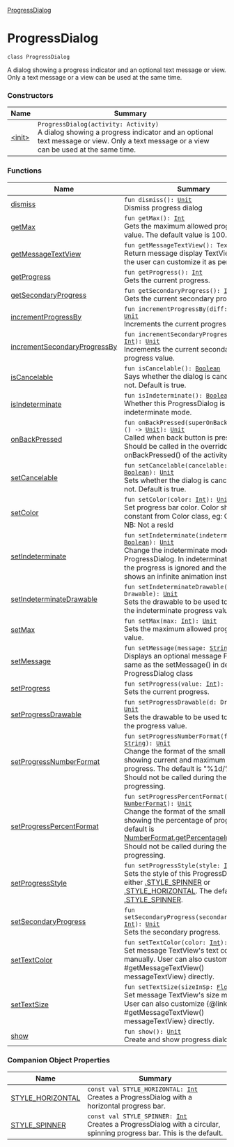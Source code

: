 [ProgressDialog](./index.md)

# ProgressDialog

`class ProgressDialog`

A dialog showing a progress indicator and an optional text message or view.
Only a text message or a view can be used at the same time.

### Constructors

| Name | Summary |
|---|---|
| [&lt;init&gt;](-init-.md) | `ProgressDialog(activity: Activity)`<br>A dialog showing a progress indicator and an optional text message or view. Only a text message or a view can be used at the same time. |

### Functions

| Name | Summary |
|---|---|
| [dismiss](dismiss.md) | `fun dismiss(): `[`Unit`](https://kotlinlang.org/api/latest/jvm/stdlib/kotlin/-unit/index.html)<br>Dismiss progress dialog |
| [getMax](get-max.md) | `fun getMax(): `[`Int`](https://kotlinlang.org/api/latest/jvm/stdlib/kotlin/-int/index.html)<br>Gets the maximum allowed progress value. The default value is 100. |
| [getMessageTextView](get-message-text-view.md) | `fun getMessageTextView(): TextView?`<br>Return message display TextView, so that the user can customize it as per his wish |
| [getProgress](get-progress.md) | `fun getProgress(): `[`Int`](https://kotlinlang.org/api/latest/jvm/stdlib/kotlin/-int/index.html)<br>Gets the current progress. |
| [getSecondaryProgress](get-secondary-progress.md) | `fun getSecondaryProgress(): `[`Int`](https://kotlinlang.org/api/latest/jvm/stdlib/kotlin/-int/index.html)<br>Gets the current secondary progress. |
| [incrementProgressBy](increment-progress-by.md) | `fun incrementProgressBy(diff: `[`Int`](https://kotlinlang.org/api/latest/jvm/stdlib/kotlin/-int/index.html)`): `[`Unit`](https://kotlinlang.org/api/latest/jvm/stdlib/kotlin/-unit/index.html)<br>Increments the current progress value. |
| [incrementSecondaryProgressBy](increment-secondary-progress-by.md) | `fun incrementSecondaryProgressBy(diff: `[`Int`](https://kotlinlang.org/api/latest/jvm/stdlib/kotlin/-int/index.html)`): `[`Unit`](https://kotlinlang.org/api/latest/jvm/stdlib/kotlin/-unit/index.html)<br>Increments the current secondary progress value. |
| [isCancelable](is-cancelable.md) | `fun isCancelable(): `[`Boolean`](https://kotlinlang.org/api/latest/jvm/stdlib/kotlin/-boolean/index.html)<br>Says whether the dialog is cancelable or not.  Default is true. |
| [isIndeterminate](is-indeterminate.md) | `fun isIndeterminate(): `[`Boolean`](https://kotlinlang.org/api/latest/jvm/stdlib/kotlin/-boolean/index.html)<br>Whether this ProgressDialog is in indeterminate mode. |
| [onBackPressed](on-back-pressed.md) | `fun onBackPressed(superOnBackPressed: () -> `[`Unit`](https://kotlinlang.org/api/latest/jvm/stdlib/kotlin/-unit/index.html)`): `[`Unit`](https://kotlinlang.org/api/latest/jvm/stdlib/kotlin/-unit/index.html)<br>Called when back button is pressed. Should be called in the overridden onBackPressed() of the activity |
| [setCancelable](set-cancelable.md) | `fun setCancelable(cancelable: `[`Boolean`](https://kotlinlang.org/api/latest/jvm/stdlib/kotlin/-boolean/index.html)`): `[`Unit`](https://kotlinlang.org/api/latest/jvm/stdlib/kotlin/-unit/index.html)<br>Sets whether the dialog is cancelable or not.  Default is true. |
| [setColor](set-color.md) | `fun setColor(color: `[`Int`](https://kotlinlang.org/api/latest/jvm/stdlib/kotlin/-int/index.html)`): `[`Unit`](https://kotlinlang.org/api/latest/jvm/stdlib/kotlin/-unit/index.html)<br>Set progress bar color. Color should be a constant from Color class, eg: Color.RED NB: Not a resId |
| [setIndeterminate](set-indeterminate.md) | `fun setIndeterminate(indeterminate: `[`Boolean`](https://kotlinlang.org/api/latest/jvm/stdlib/kotlin/-boolean/index.html)`): `[`Unit`](https://kotlinlang.org/api/latest/jvm/stdlib/kotlin/-unit/index.html)<br>Change the indeterminate mode for this ProgressDialog. In indeterminate mode, the progress is ignored and the dialog shows an infinite animation instead. |
| [setIndeterminateDrawable](set-indeterminate-drawable.md) | `fun setIndeterminateDrawable(d: Drawable): `[`Unit`](https://kotlinlang.org/api/latest/jvm/stdlib/kotlin/-unit/index.html)<br>Sets the drawable to be used to display the indeterminate progress value. |
| [setMax](set-max.md) | `fun setMax(max: `[`Int`](https://kotlinlang.org/api/latest/jvm/stdlib/kotlin/-int/index.html)`): `[`Unit`](https://kotlinlang.org/api/latest/jvm/stdlib/kotlin/-unit/index.html)<br>Sets the maximum allowed progress value. |
| [setMessage](set-message.md) | `fun setMessage(message: `[`String`](https://kotlinlang.org/api/latest/jvm/stdlib/kotlin/-string/index.html)`): `[`Unit`](https://kotlinlang.org/api/latest/jvm/stdlib/kotlin/-unit/index.html)<br>Displays an optional message Functions same as the setMessage() in deprecated ProgressDialog class |
| [setProgress](set-progress.md) | `fun setProgress(value: `[`Int`](https://kotlinlang.org/api/latest/jvm/stdlib/kotlin/-int/index.html)`): `[`Unit`](https://kotlinlang.org/api/latest/jvm/stdlib/kotlin/-unit/index.html)<br>Sets the current progress. |
| [setProgressDrawable](set-progress-drawable.md) | `fun setProgressDrawable(d: Drawable): `[`Unit`](https://kotlinlang.org/api/latest/jvm/stdlib/kotlin/-unit/index.html)<br>Sets the drawable to be used to display the progress value. |
| [setProgressNumberFormat](set-progress-number-format.md) | `fun setProgressNumberFormat(format: `[`String`](https://kotlinlang.org/api/latest/jvm/stdlib/kotlin/-string/index.html)`): `[`Unit`](https://kotlinlang.org/api/latest/jvm/stdlib/kotlin/-unit/index.html)<br>Change the format of the small text showing current and maximum units of progress.  The default is "%1d/%2d". Should not be called during the number is progressing. |
| [setProgressPercentFormat](set-progress-percent-format.md) | `fun setProgressPercentFormat(format: `[`NumberFormat`](http://docs.oracle.com/javase/6/docs/api/java/text/NumberFormat.html)`): `[`Unit`](https://kotlinlang.org/api/latest/jvm/stdlib/kotlin/-unit/index.html)<br>Change the format of the small text showing the percentage of progress. The default is [NumberFormat.getPercentageInstnace().](http://docs.oracle.com/javase/6/docs/api/java/text/NumberFormat.html#getPercentInstance()) Should not be called during the number is progressing. |
| [setProgressStyle](set-progress-style.md) | `fun setProgressStyle(style: `[`Int`](https://kotlinlang.org/api/latest/jvm/stdlib/kotlin/-int/index.html)`): `[`Unit`](https://kotlinlang.org/api/latest/jvm/stdlib/kotlin/-unit/index.html)<br>Sets the style of this ProgressDialog, either [.STYLE_SPINNER](#) or [.STYLE_HORIZONTAL](#). The default is [.STYLE_SPINNER](#). |
| [setSecondaryProgress](set-secondary-progress.md) | `fun setSecondaryProgress(secondaryProgress: `[`Int`](https://kotlinlang.org/api/latest/jvm/stdlib/kotlin/-int/index.html)`): `[`Unit`](https://kotlinlang.org/api/latest/jvm/stdlib/kotlin/-unit/index.html)<br>Sets the secondary progress. |
| [setTextColor](set-text-color.md) | `fun setTextColor(color: `[`Int`](https://kotlinlang.org/api/latest/jvm/stdlib/kotlin/-int/index.html)`): `[`Unit`](https://kotlinlang.org/api/latest/jvm/stdlib/kotlin/-unit/index.html)<br>Set message TextView's text color manually. User can also customize {@link #getMessageTextView() messageTextView} directly. |
| [setTextSize](set-text-size.md) | `fun setTextSize(sizeInSp: `[`Float`](https://kotlinlang.org/api/latest/jvm/stdlib/kotlin/-float/index.html)`): `[`Unit`](https://kotlinlang.org/api/latest/jvm/stdlib/kotlin/-unit/index.html)<br>Set message TextView's size manually. User can also customize {@link #getMessageTextView() messageTextView} directly. |
| [show](show.md) | `fun show(): `[`Unit`](https://kotlinlang.org/api/latest/jvm/stdlib/kotlin/-unit/index.html)<br>Create and show progress dialog |

### Companion Object Properties

| Name | Summary |
|---|---|
| [STYLE_HORIZONTAL](-s-t-y-l-e_-h-o-r-i-z-o-n-t-a-l.md) | `const val STYLE_HORIZONTAL: `[`Int`](https://kotlinlang.org/api/latest/jvm/stdlib/kotlin/-int/index.html)<br>Creates a ProgressDialog with a horizontal progress bar. |
| [STYLE_SPINNER](-s-t-y-l-e_-s-p-i-n-n-e-r.md) | `const val STYLE_SPINNER: `[`Int`](https://kotlinlang.org/api/latest/jvm/stdlib/kotlin/-int/index.html)<br>Creates a ProgressDialog with a circular, spinning progress bar. This is the default. |
